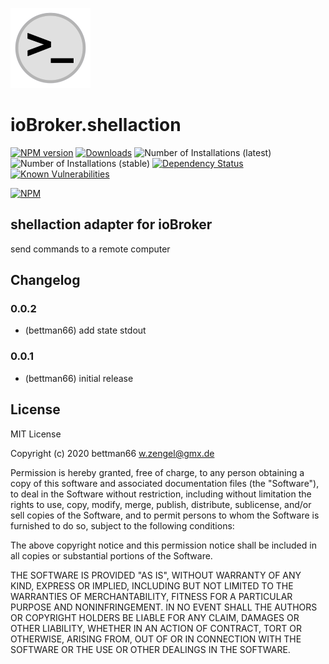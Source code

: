 ![Logo](admin/shellaction.png)
# ioBroker.shellaction

[![NPM version](http://img.shields.io/npm/v/iobroker.shellaction.svg)](https://www.npmjs.com/package/iobroker.shellaction)
[![Downloads](https://img.shields.io/npm/dm/iobroker.shellaction.svg)](https://www.npmjs.com/package/iobroker.shellaction)
![Number of Installations (latest)](http://iobroker.live/badges/shellaction-installed.svg)
![Number of Installations (stable)](http://iobroker.live/badges/shellaction-stable.svg)
[![Dependency Status](https://img.shields.io/david/Bettman66/iobroker.shellaction.svg)](https://david-dm.org/Bettman66/iobroker.shellaction)
[![Known Vulnerabilities](https://snyk.io/test/github/Bettman66/ioBroker.shellaction/badge.svg)](https://snyk.io/test/github/Bettman66/ioBroker.shellaction)

[![NPM](https://nodei.co/npm/iobroker.shellaction.png?downloads=true)](https://nodei.co/npm/iobroker.shellaction/)

## shellaction adapter for ioBroker

send commands to a remote computer

## Changelog

### 0.0.2
* (bettman66) add state stdout

### 0.0.1
* (bettman66) initial release

## License
MIT License

Copyright (c) 2020 bettman66 <w.zengel@gmx.de>

Permission is hereby granted, free of charge, to any person obtaining a copy
of this software and associated documentation files (the "Software"), to deal
in the Software without restriction, including without limitation the rights
to use, copy, modify, merge, publish, distribute, sublicense, and/or sell
copies of the Software, and to permit persons to whom the Software is
furnished to do so, subject to the following conditions:

The above copyright notice and this permission notice shall be included in all
copies or substantial portions of the Software.

THE SOFTWARE IS PROVIDED "AS IS", WITHOUT WARRANTY OF ANY KIND, EXPRESS OR
IMPLIED, INCLUDING BUT NOT LIMITED TO THE WARRANTIES OF MERCHANTABILITY,
FITNESS FOR A PARTICULAR PURPOSE AND NONINFRINGEMENT. IN NO EVENT SHALL THE
AUTHORS OR COPYRIGHT HOLDERS BE LIABLE FOR ANY CLAIM, DAMAGES OR OTHER
LIABILITY, WHETHER IN AN ACTION OF CONTRACT, TORT OR OTHERWISE, ARISING FROM,
OUT OF OR IN CONNECTION WITH THE SOFTWARE OR THE USE OR OTHER DEALINGS IN THE
SOFTWARE.